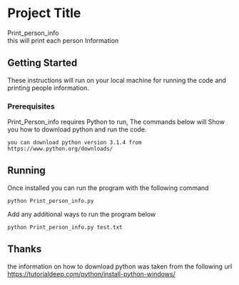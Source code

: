# Project Title

Print_person_info  
this will print each person Information

## Getting Started

These instructions will run on your local machine for running the code and printing people information.
### Prerequisites

Print_Person_info requires Python to run, The commands below will Show you how to download python and run the code.

```
you can download python version 3.1.4 from https://www.python.org/downloads/

```

## Running
Once installed you can run the program with the following command

```
python Print_person_info.py
```

Add any additional ways to run the program below

```
python Print_person_info.py test.txt
```

## Thanks
the information on how to download python was taken from the following url
https://tutorialdeep.com/python/install-python-windows/